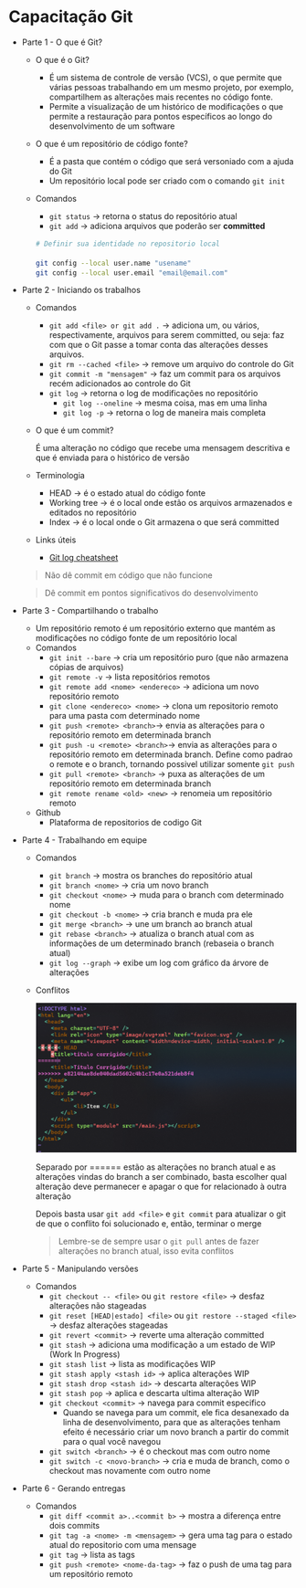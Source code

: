 # Capacitação Git

- Parte 1 - O que é Git?
    - O que é o Git?
        - É um sistema de controle de versão (VCS), o que permite que várias pessoas trabalhando em um mesmo projeto, por exemplo, compartilhem as alterações mais recentes no código fonte.
        - Permite a visualização de um histórico de modificações o que permite a restauração para pontos específicos ao longo do desenvolvimento de um software
        
    - O que é um repositório de código fonte?
        - É a pasta que contém o código que será versoniado com a ajuda do Git
        - Um repositório local pode ser criado com o comando `git init`
        
    - Comandos
        - `git status` → retorna o status do repositório atual
        - `git add` → adiciona arquivos que poderão ser **committed**
        
        ```bash
        # Definir sua identidade no repositorio local
        
        git config --local user.name "usename"
        git config --local user.email "email@email.com"
        ```
	
- Parte 2 - Iniciando os trabalhos
    - Comandos
        - `git add <file> or git add .` → adiciona um, ou vários, respectivamente, arquivos para serem committed, ou seja: faz com que o Git passe a tomar conta das alterações desses arquivos.
        - `git rm --cached <file>` → remove um arquivo do controle do Git
        - `git commit -m "mensagem"` → faz um commit para os arquivos recém adicionados ao controle do Git
        - `git log` → retorna o log de modificações no repositório
            - `git log --oneline` → mesma coisa, mas em uma linha
            - `git log -p` → retorna o log de maneira mais completa
    - O que é um commit?
        
        É uma alteração no código que recebe uma mensagem descritiva e que é enviada para o histórico de versão
        
    - Terminologia
        - HEAD → é o estado atual do código fonte
        - Working tree → é o local onde estão os arquivos armazenados e editados no repositório
        - Index → é o local onde o Git armazena o que será committed
    - Links úteis
        - [Git log cheatsheet](https://devhints.io/git-log)
    
    > Não dê commit em código que não funcione
    
    > Dê commit em pontos significativos do desenvolvimento

- Parte 3 - Compartilhando o trabalho
    - Um repositório remoto é um repositório externo que mantém as modificações no código fonte de um repositório local
    - Comandos
        - `git init --bare` → cria um repositório puro (que não armazena cópias de arquivos)
        - `git remote -v` → lista repositórios remotos
        - `git remote add <nome> <endereco>` → adiciona um novo repositório remoto
        - `git clone <endereco> <nome>` → clona um repositorio remoto para uma pasta com determinado nome
        - `git push <remote> <branch>`→ envia as alterações para o repositório remoto em determinada branch
        - `git push -u <remote> <branch>`→ envia as alterações para o repositório remoto em determinada branch. Define como padrao o remote e o branch, tornando possivel utilizar somente `git push`
        - `git pull <remote> <branch>` → puxa as alterações de um repositório remoto   em determinada branch
        - `git remote rename <old> <new>` → renomeia um repositório remoto
    - Github
        - Plataforma de repositorios de codigo Git
- Parte 4 - Trabalhando em equipe
    - Comandos
        - `git branch` → mostra os branches do repositório atual
        - `git branch <nome>` → cria um novo branch
        - `git checkout <nome>` → muda para o branch com determinado nome
        - `git checkout -b <nome>` → cria branch e muda pra ele
        - `git merge <branch>` → une um branch ao branch atual
        - `git rebase <branch>` → atualiza o branch atual com as informações de um determinado branch (rebaseia o branch atual)
        - `git log --graph` → exibe um log com gráfico da árvore de alterações
    - Conflitos
        
        ![Separado por ====== estão as alterações no branch atual e as alterações vindas do branch a ser combinado, basta escolher qual alteração deve permanecer e apagar o que for relacionado à outra alteração](README/Untitled.png)
        
        Separado por ====== estão as alterações no branch atual e as alterações vindas do branch a ser combinado, basta escolher qual alteração deve permanecer e apagar o que for relacionado à outra alteração
        
        Depois basta usar `git add <file>` e `git commit` para atualizar o git de que o conflito foi solucionado e, então, terminar o merge
        
        > Lembre-se de sempre usar o `git pull` antes de fazer alterações no branch atual, isso evita conflitos
        > 
        
- Parte 5 - Manipulando versões
    - Comandos
        - `git checkout -- <file>` ou `git restore <file>` → desfaz alterações não stageadas
        - `git reset [HEAD|estado] <file>` ou `git restore --staged <file>` → desfaz alterações stageadas
        - `git revert <commit>` → reverte uma alteração committed
        - `git stash` → adiciona uma modificação a um estado de WIP (Work In Progress)
        - `git stash list` → lista as modificações WIP
        - `git stash apply <stash id>` → aplica alterações WIP
        - `git stash drop <stash id>` → descarta alterações WIP
        - `git stash pop` → aplica e descarta ultima alteração WIP
        - `git checkout <commit>` → navega para commit especifico
            - Quando se navega para um commit, ele fica desanexado da linha de desenvolvimento, para que as alterações tenham efeito é necessário criar um novo branch a partir do commit para o qual você navegou
        - `git switch <branch>` → é o checkout mas com outro nome
        - `git switch -c <novo-branch>` → cria e muda de branch, como o checkout mas novamente com outro nome
- Parte 6 - Gerando entregas
    - Comandos
        - `git diff <commit a>..<commit b>` → mostra a diferença entre dois commits
        - `git tag -a <nome> -m <mensagem>` → gera uma tag para o estado atual do repositorio com uma mensage
        - `git tag` → lista as tags
        - `git push <remote> <nome-da-tag>` → faz o push de uma tag para um repositório remoto

